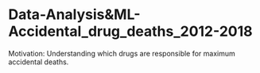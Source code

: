# Data-Analysis&ML-Accidental_drug_deaths_2012-2018
 
 Motivation: Understanding which drugs are responsible for maximum accidental deaths. 
